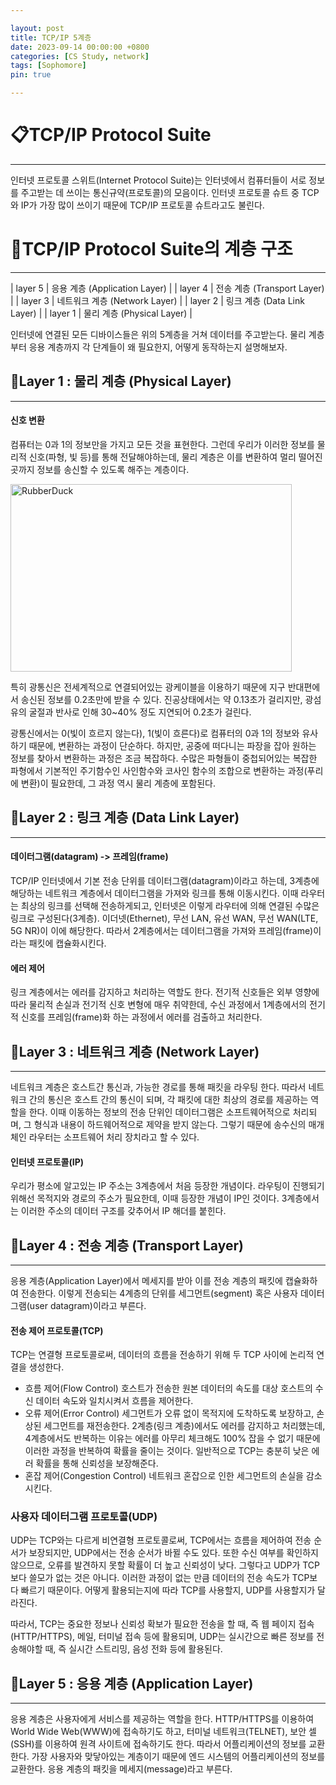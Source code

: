 ```yaml
---

layout: post
title: TCP/IP 5계층
date: 2023-09-14 00:00:00 +0800
categories: [CS Study, network]
tags: [Sophomore]
pin: true

---
```


&#128203;TCP/IP Protocol Suite
==============================
***
인터넷 프로토콜 스위트(Internet Protocol Suite)는 인터넷에서 컴퓨터들이 서로 정보를 주고받는 데 쓰이는 통신규약(프로토콜)의 모음이다. 인터넷 프로토콜 슈트 중 TCP와 IP가 가장 많이 쓰이기 때문에 TCP/IP 프로토콜 슈트라고도 불린다.

&#128204;TCP/IP Protocol Suite의 계층 구조
=======================================
***

| layer 5 | 응용 계층 (Application Layer) |
| layer 4 | 전송 계층 (Transport Layer) |
| layer 3 | 네트워크 계층 (Network Layer) |
| layer 2 | 링크 계층 (Data Link Layer) |
| layer 1 | 물리 계층 (Physical Layer) |

 인터넷에 연결된 모든 디바이스들은 위의 5계층을 거쳐 데이터를 주고받는다.
 물리 계층부터 응용 계층까지 각 단계들이 왜 필요한지, 어떻게 동작하는지 설명해보자.



&#128206;Layer 1 : 물리 계층 (Physical Layer)
-------------------------------------------
***

#### 신호 변환
컴퓨터는 0과 1의 정보만을 가지고 모든 것을 표현한다. 그런데 우리가 이러한 정보를 물리적 신호(파형, 빛 등)를 통해 전달해야하는데, 물리 계층은 이를 변환하여 멀리 떨어진 곳까지 정보를 송신할 수 있도록 해주는 계층이다.

<img src="https://images.unsplash.com/photo-1604869515882-4d10fa4b0492?ixlib=rb-4.0.3&ixid=M3wxMjA3fDB8MHxwaG90by1wYWdlfHx8fGVufDB8fHx8fA%3D%3D&auto=format&fit=crop&w=3417&q=80" width="450px" height="300px" title="px(픽셀) 크기 설정" alt="RubberDuck"><br/>

특히 광통신은 전세계적으로 연결되어있는 광케이블을 이용하기 때문에 지구 반대편에서 송신된 정보를 0.2초만에 받을 수 있다. 진공상태에서는 약 0.13초가 걸리지만, 광섬유의 굴절과 반사로 인해 30~40% 정도 지연되어 0.2초가 걸린다. 

광통신에서는 0(빛이 흐르지 않는다), 1(빛이 흐른다)로 컴퓨터의 0과 1의 정보와 유사하기 때문에, 변환하는 과정이 단순하다.
하지만, 공중에 떠다니는 파장을 잡아 원하는 정보를 찾아서 변환하는 과정은 조금 복잡하다. 수많은 파형들이 중첩되어있는 복잡한 파형에서 기본적인 주기함수인 사인함수와 코사인 함수의 조합으로 변환하는 과정(푸리에 변환)이 필요한데, 그 과정 역시 물리 계층에 포함된다.


&#128206;Layer 2 : 링크 계층 (Data Link Layer)
--------------------------------------------
***

#### 데이터그램(datagram) -> 프레임(frame)
TCP/IP 인터넷에서 기본 전송 단위를 데이터그램(datagram)이라고 하는데, 3계층에 해당하는 네트워크 계층에서 데이터그램을 가져와 링크를 통해 이동시킨다. 이때 라우터는 최상의 링크를 선택해 전송하게되고, 인터넷은 이렇게 라우터에 의해 연결된 수많은 링크로 구성된다(3계층). 이더넷(Ethernet), 무선 LAN, 유선 WAN, 무선 WAN(LTE, 5G NR)이 이에 해당한다. 따라서 2계층에서는 데이터그램을 가져와 프레임(frame)이라는 패킷에 캡슐화시킨다. 

#### 에러 제어
링크 계층에서는 에러를 감지하고 처리하는 역할도 한다. 전기적 신호들은 외부 영향에 따라 물리적 손실과 전기적 신호 변형에 매우 취약한데, 수신 과정에서 1계층에서의 전기적 신호를 프레임(frame)화 하는 과정에서 에러를 검출하고 처리한다. 

&#128206;Layer 3 : 네트워크 계층 (Network Layer)
---------------------------------------------
***

네트워크 계층은 호스트간 통신과, 가능한 경로를 통해 패킷을 라우팅 한다. 따라서 네트워크 간의 통신은 호스트 간의 통신이 되며, 각 패킷에 대한 최상의 경로를 제공하는 역할을 한다. 이때 이동하는 정보의 전송 단위인 데이터그램은 소프트웨어적으로 처리되며, 그 형식과 내용이 하드웨어적으로 제약을 받지 않는다. 그렇기 때문에 송수신의 매개체인 라우터는 소프트웨어 처리 장치라고 할 수 있다.

#### 인터넷 프로토콜(IP)
우리가 평소에 알고있는 IP 주소는 3계층에서 처음 등장한 개념이다. 라우팅이 진행되기 위해선 목적지와 경로의 주소가 필요한데, 이때 등장한 개념이 IP인 것이다. 3계층에서는 이러한 주소의 데이터 구조를 갖추어서 IP 해더를 붙힌다.


&#128206;Layer 4 : 전송 계층 (Transport Layer)
--------------------------------------------
***
응용 계층(Application Layer)에서 메세지를 받아 이를 전송 계층의 패킷에 캡슐화하여 전송한다. 이렇게 전송되는 4계층의 단위를 세그먼트(segment) 혹은 사용자 데이터그램(user datagram)이라고 부른다.

#### 전송 제어 프로토콜(TCP)
TCP는 연결형 프로토콜로써, 데이터의 흐름을 전송하기 위해 두 TCP 사이에 논리적 연결을 생성한다. 
* 흐름 제어(Flow Control)
호스트가 전송한 원본 데이터의 속도를 대상 호스트의 수신 데이터 속도와 일치시켜서 흐름을 제어한다.
* 오류 제어(Error Control)
세그먼트가 오류 없이 목적지에 도착하도록 보장하고, 손상된 세그먼트를 재전송한다. 2계층(링크 계층)에서도 에러를 감지하고 처리했는데, 4계층에서도 반복하는 이유는 에러를 아무리 체크해도 100% 잡을 수 없기 때문에 이러한 과정을 반복하여 확률을 줄이는 것이다. 일반적으로 TCP는 충분히 낮은 에러 확률을 통해 신뢰성을 보장해준다. 
* 혼잡 제어(Congestion Control)
네트워크 혼잡으로 인한 세그먼트의 손실을 감소시킨다.

### 사용자 데이터그램 프로토콜(UDP)
UDP는 TCP와는 다르게 비연결형 프로토콜로써, TCP에서는 흐름을 제어하여 전송 순서가 보장되지만, UDP에서는 전송 순서가 바뀔 수도 있다. 또한 수신 여부를 확인하지 않으므로, 오류를 발견하지 못할 확률이 더 높고 신뢰성이 낮다. 그렇다고 UDP가 TCP보다 쓸모가 없는 것은 아니다. 이러한 과정이 없는 만큼 데이터의 전송 속도가 TCP보다 빠르기 때문이다. 어떻게 활용되는지에 따라 TCP를 사용할지, UDP를 사용할지가 달라진다.

따라서, TCP는 중요한 정보나 신뢰성 확보가 필요한 전송을 할 때, 즉 웹 페이지 접속(HTTP/HTTPS), 메일, 터미널 접속 등에 활용되며, UDP는 실시간으로 빠른 정보를 전송해야할 때, 즉 실시간 스트리밍, 음성 전화 등에 활용된다. 

&#128206;Layer 5 : 응용 계층 (Application Layer)
----------------------------------------------
***
응용 계층은 사용자에게 서비스를 제공하는 역할을 한다. HTTP/HTTPS를 이용하여 World Wide Web(WWW)에 접속하기도 하고, 터미널 네트워크(TELNET), 보안 셀(SSH)를 이용하여 원격 사이트에 접속하기도 한다. 따라서 어플리케이션의 정보를 교환한다. 가장 사용자와 맞닿아있는 계층이기 때문에 엔드 시스템의 어플리케이션의 정보를 교환한다. 응용 계층의 패킷을 메세지(message)라고 부른다.